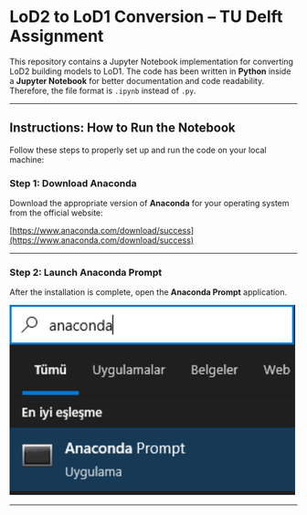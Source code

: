 # LoD2 to LoD1 Conversion – TU Delft Assignment

This repository contains a Jupyter Notebook implementation for converting LoD2 building models to LoD1. The code has been written in **Python** inside a **Jupyter Notebook** for better documentation and code readability. Therefore, the file format is `.ipynb` instead of `.py`.

---

## Instructions: How to Run the Notebook

Follow these steps to properly set up and run the code on your local machine:

### Step 1: Download Anaconda

Download the appropriate version of **Anaconda** for your operating system from the official website:

[https://www.anaconda.com/download/success](https://www.anaconda.com/download/success)

---

### Step 2: Launch Anaconda Prompt

After the installation is complete, open the **Anaconda Prompt** application.

<img src="readme_images/anaconda_prompt.png" width="500"/>

---
